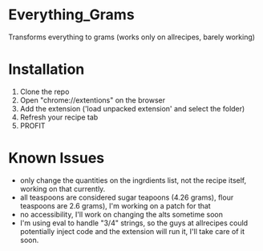 # Everything_Grams
Transforms everything to grams (works only on allrecipes, barely working)

# Installation
1. Clone the repo
2. Open "chrome://extentions" on the browser
3. Add the extension ('load unpacked extension' and select the folder)
4. Refresh your recipe tab
5. PROFIT

# Known Issues
* only change the quantities on the ingrdients list, not the recipe itself, working on that currently.
* all teaspoons are considered sugar teapoons (4.26 grams), flour teaspoons are 2.6 grams), I'm working on a patch for that
* no accessibility, I'll work on changing the alts sometime soon
* I'm using eval to handle "3/4" strings, so the guys at allrecipes could potentially inject code and the extension will run it, I'll take care of it soon.
